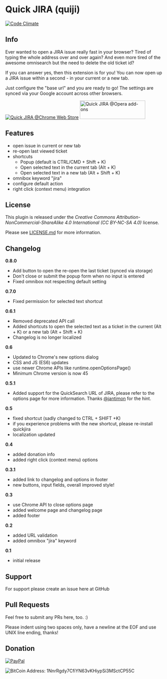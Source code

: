 # Quick JIRA (quiji)
[![Code Climate](https://codeclimate.com/github/timbru31/quickjira/badges/gpa.svg)](https://codeclimate.com/github/timbru31/quickjira)

## Info
Ever wanted to open a JIRA issue really fast in your browser?
Tired of typing the whole address over and over again?
And even more tired of the awesome omnisearch but the need to delete the old ticket id?

If you can answer yes, then this extension is for you!
You can now open up a JIRA issue within a second - in your current or a new tab.

Just configure the "base url" and you are ready to go!
The settings are synced via your Google account across other browsers.

[![Quick JIRA @Chrome Web Store](https://developer.chrome.com/webstore/images/ChromeWebStore_Badge_v2_206x58.png "QuickJIRA @Chrome Web Store")](https://chrome.google.com/webstore/detail/quick-jira/acdnmaeifljongleeegkkfnfcopblokj)
[<img alt="Quick JIRA @Opera add-ons" src="https://dev.opera.com/extensions/branding-guidelines/addons_206x58_en@2x.png" height="58" width="206">](https://addons.opera.com/extensions/details/quick-jira)

## Features
* open issue in current or new tab
* re-open last viewed ticket
* shortcuts
  * Popup (default is CTRL/CMD + Shift + K)
  * Open selected text in the current tab (Alt + K)
  * Open selected text in a new tab (Alt + Shift + K)
* omnibox keyword "jira"
* configure default action
* right click (context menu) integration

## License
This plugin is released under the
*Creative Commons Attribution-NonCommercial-ShareAlike 4.0 International (CC BY-NC-SA 4.0)* license.

Please see [LICENSE.md](LICENSE.md) for more information.

## Changelog

**0.8.0**
* Add button to open the re-open the last ticket (synced via storage)
* Don't close or submit the popup form when no input is entered
* Fixed omnibox not respecting default setting

**0.7.0**
* Fixed permission for selected text shortcut

**0.6.1**
* Removed deprecated API call
* Added shortcuts to open the selected text as a ticket in the current (Alt + K) or a new tab (Alt + Shift + K)
* Changelog is no longer localized

**0.6**
* Updated to Chrome's new options dialog
* CSS and JS (ES6) updates
* use newer Chrome APIs like runtime.openOptionsPage()
* Minimum Chrome version is now 45

**0.5.1**
* Added support for the QuickSearch URL of JIRA, please refer to the options page for more information. Thanks [@jantimon](https://twitter.com/jantimon) for the hint.

**0.5**
* fixed shortcut (sadly changed to CTRL + SHIFT +K)
* if you experience problems with the new shortcut, please re-install quickjira
* localization updated

**0.4**
* added donation info
* added right click (context menu) options

**0.3.1**
* added link to changelog and options in footer
* new buttons, input fields, overall improved style!

**0.3**
* use Chrome API to close options page
* added welcome page and changelog page
* added footer

**0.2**
* added URL validation
* added omnibox "jira" keyword

**0.1**
* initial release

## Support
For support please create an issue here at GitHub

## Pull Requests
Feel free to submit any PRs here, too. :)

Please indent using two spaces only, have a newline at the EOF and use UNIX line ending, thanks!

## Donation
[![PayPal](https://www.paypalobjects.com/en_US/i/btn/btn_donateCC_LG.gif "Donation via PayPal")](https://www.paypal.com/cgi-bin/webscr?cmd=_s-xclick&hosted_button_id=T9TEV7Q88B9M2)

![BitCoin](https://dl.dropboxusercontent.com/u/26476995/bitcoin_logo.png "Donation via BitCoins")
Address: 1NnrRgdy7CfiYN63vKHiypSi3MSctCP55C
